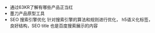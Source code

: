 - 通过63KR了解有哪些产品正当红
- 墨刀产品原型工具
- SEO
  搜索引擎优化
  针对搜索引擎的算法和规则进行优化，
  h5语义化标签， 良好结构，SEO
  title 也是百度搜索展示的内容
  